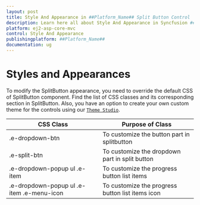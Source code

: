 ```yaml
---
layout: post
title: Style And Appearance in ##Platform_Name## Split Button Control | Syncfusion
description: Learn here all about Style And Appearance in Syncfusion ##Platform_Name## Split Button component of Syncfusion Essential JS 2 and more.
platform: ej2-asp-core-mvc
control: Style And Appearance
publishingplatform: ##Platform_Name##
documentation: ug
---
```



# Styles and Appearances

To modify the SplitButton appearance, you need to override the default CSS of SplitButton component. Find the list of CSS classes and its corresponding section in SplitButton. Also, you have an option to create your own custom theme for the controls using our [`Theme Studio`](https://ej2.syncfusion.com/themestudio/?theme=material).

| CSS Class | Purpose of Class |
|-----|-----|
|.e-dropdown-btn|To customize the button part in splitbutton|
|.e-split-btn|To customize the dropdown part in split button|
|.e-dropdown-popup ul .e-item|To customize the progress button list items|
|.e-dropdown-popup ul .e-item .e-menu-icon |To customize the progress button list items icon|
